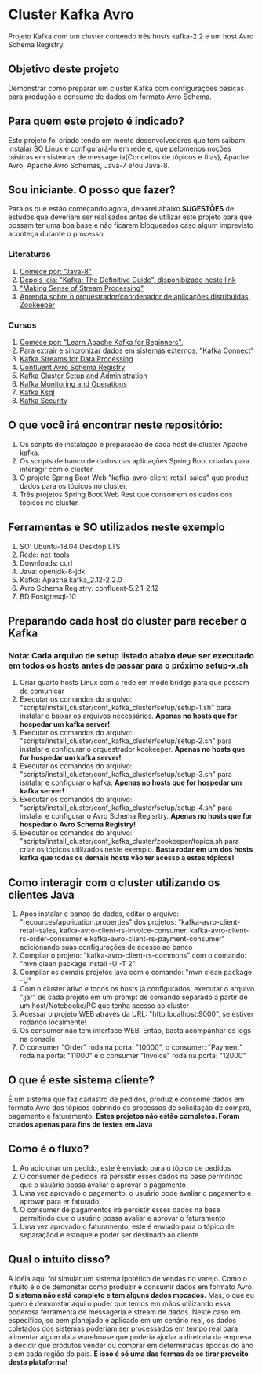 # Cluster Kafka Avro
Projeto Kafka com um cluster contendo três hosts kafka-2.2 e um host Avro Schema Registry.

## Objetivo deste projeto
Demonstrar como preparar um cluster Kafka com configurações básicas para produção e consumo de dados em formato Avro Schema.

## Para quem este projeto é indicado?
Este projeto foi criado tendo em mente desenvolvedores que tem saibam instalar SO Linux e configurará-lo em rede e, que pelomenos noções básicas em sistemas de messageria(Conceitos de tópicos e filas), Apache Avro, Apache Avro Schemas, Java-7 e/ou Java-8.

## Sou iniciante. O posso que fazer?
Para os que estão começando agora, deixarei abaixo **SUGESTÕES** de estudos que deveriam ser realisados antes de utilizar este projeto para que possam ter uma boa base e não ficarem bloqueados caso algum imprevisto aconteça durante o processo.

### Literaturas
1. [Comece por: "Java-8"](https://howtodoinjava.com/java8/)
2. [Depois leia: "Kafka: The Definitive Guide", disponibizado neste link](https://www.confluent.io/resources/?_ga=2.5496883.1489748109.1559990952-721488887.1559164543)
3. ["Making Sense of Stream Processing"](https://www.confluent.io/resources/?_ga=2.5496883.1489748109.1559990952-721488887.1559164543)
4. [Aprenda sobre o orquestrador/coordenador de aplicações distribuídas, Zookeeper](https://www.amazon.com/ZooKeeper-Distributed-Coordination-Flavio-Junqueira-ebook/dp/B00GRCODKS)

### Cursos
1. [Comece por: "Learn Apache Kafka for Beginners".](https://www.udemy.com/course/apache-kafka/)
2. [Para extrair e sincronizar dados em sistemas externos: "Kafka Connect"](https://www.udemy.com/kafka-connect/)
2. [Kafka Streams for Data Processing](https://www.udemy.com/kafka-streams/)
3. [Confluent Avro Schema Registry](https://www.udemy.com/confluent-schema-registry/)
4. [Kafka Cluster Setup and Administration](https://www.udemy.com/kafka-cluster-setup/)
5. [Kafka Monitoring and Operations](https://www.udemy.com/kafka-monitoring-and-operations/)
6. [Kafka Ksql](https://www.udemy.com/kafka-ksql/)
7. [Kafka Security](https://www.udemy.com/apache-kafka-security/)

## O que você irá encontrar neste repositório:
1. Os scripts de instalação e preparação de cada host do cluster Apache kafka.
2. Os scripts de banco de dados das aplicações Spring Boot criadas para interagir com o cluster.
3. O projeto Spring Boot Web "kafka-avro-client-retail-sales" que produz dados para os tópicos no cluster.
4. Três projetos Spring Boot Web Rest que consomem os dados dos tópicos no cluster.

## Ferramentas e SO utilizados neste exemplo
1. SO: Ubuntu-18.04 Desktop LTS
2. Rede: net-tools
3. Downloads: curl
4. Java: openjdk-8-jdk
5. Kafka: Apache kafka_2.12-2.2.0
6. Avro Schema Registry: confluent-5.2.1-2.12
7. BD Postgresql-10

## Preparando cada host do cluster para receber o Kafka
### Nota: Cada arquivo de setup listado abaixo deve ser executado em todos os hosts antes de passar para o próximo setup-x.sh
1. Criar quarto hosts Linux com a rede em mode bridge para que possam de comunicar
2. Executar os comandos do arquivo: "scripts/install_cluster/conf_kafka_cluster/setup/setup-1.sh" para instalar e baixar os arquivos necessários. **Apenas no hosts que for hospedar um kafka server!**
3. Executar os comandos do arquivo: "scripts/install_cluster/conf_kafka_cluster/setup/setup-2.sh" para instalar e configurar o orquestrador kookeeper. **Apenas no hosts que for hospedar um kafka server!**
4. Executar os comandos do arquivo: "scripts/install_cluster/conf_kafka_cluster/setup/setup-3.sh" para isntalar e configurar o kafka. **Apenas no hosts que for hospedar um kafka server!**
5. Executar os comandos do arquivo: "scripts/install_cluster/conf_kafka_cluster/setup/setup-4.sh" para instalar e configurar o Avro Schema Regisrtry. **Apenas no hosts que for hospedar o Avro Schema Registry!**
6. Executar os comandos do arquivo: "scripts/install_cluster/conf_kafka_cluster/zookeeper/topics.sh para criar os tópicos utilizados neste exemplo. **Basta rodar em um dos hosts kafka que todas os demais hosts vão ter acesso a estes tópicos!**

## Como interagir com o cluster utilizando os clientes Java
1. Após instalar o banco de dados, editar o arquivo: "recources/application.properties" dos projetos: "kafka-avro-client-retail-sales, kafka-avro-client-rs-invoice-consumer, kafka-avro-client-rs-order-consumer e kafka-avro-client-rs-payment-consumer" adicionando suas configurações de acesso ao banco
2. Compilar o projeto: "kafka-avro-client-rs-commons" com o comando: "mvn clean package install -U -T 2"
3. Compilar os demais projetos java com o comando: "mvn clean package -U"
4. Com o cluster ativo e todos os hosts já configurados, executar o arquivo ".jar" de cada projeto em um prompt de comando separado a partir de um host/Notebooke/PC que tenha acesso ao cluster
5. Acessar o projeto WEB através da URL: "http:localhost:9000", se estiver rodando localmente!
6. Os consumer não tem interface WEB. Então, basta acompanhar os logs na console
7. O consumer "Order" roda na porta: "10000", o consumer: "Payment" roda na porta: "11000" e o consumer "Invoice" roda na porta: "12000"

## O que é este sistema cliente?
É um sistema que faz cadastro de pedidos, produz e consome dados em formato Avro dos tópicos cobrindo os processos de solicitação de compra, pagamento e faturamento.
**Estes projetos não estão completos. Foram criados apenas para fins de testes em Java**

## Como é o fluxo?
1. Ao adicionar um pedido, este é enviado para o tópico de pedidos
2. O consumer de pedidos irá persistir esses dados na base permitindo que o usuário possa avaliar e aprovar o pagamento
3. Uma vez aprovado o pagamento, o usuário pode avaliar o pagamento e aprovar para er faturado.
4. O consumer de pagamentos irá persistir esses dados na base permitindo que o usuário possa avaliar e aprovar o faturamento
5. Uma vez aprovado o faturamento, este é enviado para o tópico de separaçãod e estoque e poder ser destinado ao cliente.


## Qual o intuito disso?
A idéia aqui foi simular um sistema ipotético de vendas no varejo. Como o intuito é o de demonstar como produzir e consumir dados em formato Avro. **O sistema não está completo e tem alguns dados mocados.**
Mas, o que eu quero é demonstar aqui o poder que temos em mãos utilizando essa poderosa ferramenta de messageria e stream de dados.
Neste caso em específico, se bem planejado e aplicado em um cenário real, os dados coletados dos sistemas poderiam ser processados em tempo real para 
alimentar algum data warehouse que poderia ajudar a diretoria da empresa a decidir que produtos vender ou comprar em determinadas épocas do ano e em cada região do país.
**E isso é só uma das formas de se tirar proveito desta plataforma!**
